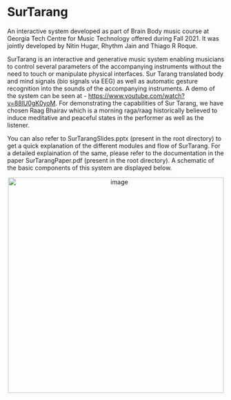 # SurTarang
An interactive system developed as part of Brain Body music course at Georgia Tech Centre for Music Technology offered during Fall 2021. It was jointly developed by Nitin Hugar, Rhythm Jain and Thiago R Roque. 

SurTarang is an interactive and generative music system enabling musicians to control several parameters of the accompanying instruments without the need to touch or manipulate physical interfaces. Sur Tarang translated body and mind signals (bio signals via EEG) as well as automatic gesture recognition into the sounds of the accompanying instruments. A demo of the system can be seen at - https://www.youtube.com/watch?v=88lU0gK0yoM. For demonstrating the capabilities of Sur Tarang, we have chosen Raag Bhairav which is a morning raga/raag historically believed to induce meditative and peaceful states in the performer as well as the listener. 

You can also refer to SurTarangSlides.pptx (present in the root directory) to get a quick explanation of the different modules and flow of SurTarang. For a detailed explaination of the same, please refer to the documentation in the paper SurTarangPaper.pdf (present in the root directory). A schematic of the basic components of this system are displayed below.
<p align="center">
<img width = "500" alt="image" class="centerImage" src="https://user-images.githubusercontent.com/78115400/154269070-3388a37b-250c-4830-8714-f891a9bd651a.png">
</p>
